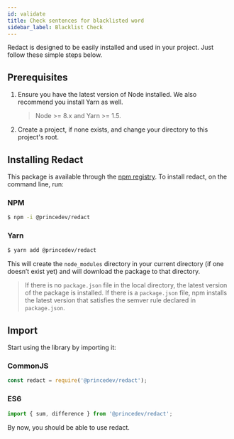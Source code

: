 ```yaml
---
id: validate
title: Check sentences for blacklisted word
sidebar_label: Blacklist Check
---
```


Redact is designed to be easily installed and used in your project. Just follow these simple steps below.

## Prerequisites

<ol>
  <li>
    <p>
      Ensure you have the latest version of Node installed. We also recommend you install Yarn as well.
    </p>
    <blockquote>
      Node >= 8.x and Yarn >= 1.5.
    </blockquote>
  </li>
  <li>
    <p>
      Create a project, if none exists, and change your directory to this project's root.
    </p>
  </li>
</ol>

## Installing Redact

This package is available through the [npm registry](https://www.npmjs.com/package/@princedev/redact). To install redact, on the command line, run:

### NPM

```bash
$ npm -i @princedev/redact
```

### Yarn

```bash
$ yarn add @princedev/redact
```

This will create the `node_modules` directory in your current directory (if one doesn’t exist yet) and will download the package to that directory.

> If there is no `package.json` file in the local directory, the latest version of the package is installed. If there is a `package.json` file, npm installs the latest version that satisfies the semver rule declared in `package.json`.

## Import

Start using the library by importing it:

### CommonJS

```javascript
const redact = require('@princedev/redact');
```

### ES6

```javascript
import { sum, difference } from '@princedev/redact';
```

By now, you should be able to use redact.
